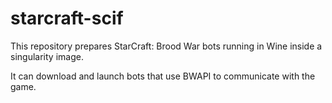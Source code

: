 # starcraft-scif
This repository prepares StarCraft: Brood War bots running in Wine inside a singularity image.

It can download and launch bots that use BWAPI to communicate with the game.
